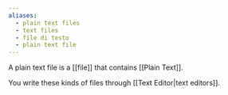 ```yaml
---
aliases:
  - plain text files
  - text files
  - file di testo
  - plain text file
---
```

A plain text file is a [[file]] that contains [[Plain Text]].

You write these kinds of files through [[Text Editor|text editors]].